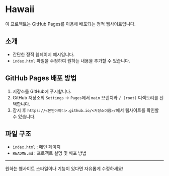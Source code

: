 # Hawaii

이 프로젝트는 GitHub Pages를 이용해 배포되는 정적 웹사이트입니다.

## 소개
- 간단한 정적 웹페이지 예시입니다.
- `index.html` 파일을 수정하여 원하는 내용을 추가할 수 있습니다.

## GitHub Pages 배포 방법
1. 저장소를 GitHub에 푸시합니다.
2. GitHub 저장소의 `Settings` → `Pages`에서 `main` 브랜치와 `/ (root)` 디렉토리를 선택합니다.
3. 잠시 후 `https://<본인아이디>.github.io/<저장소이름>/`에서 웹사이트를 확인할 수 있습니다.

## 파일 구조
- `index.html` : 메인 페이지
- `README.md` : 프로젝트 설명 및 배포 방법

---

원하는 웹사이트 스타일이나 기능이 있다면 자유롭게 수정하세요! 